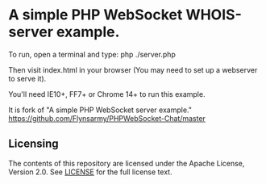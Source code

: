 # A simple PHP WebSocket WHOIS-server example.

To run, open a terminal and type:
php ./server.php

Then visit index.html in your browser (You may need to set up a webserver to serve it).

You'll need IE10+, FF7+ or Chrome 14+ to run this example.

It is fork of "A simple PHP WebSocket server example." https://github.com/Flynsarmy/PHPWebSocket-Chat/master

## Licensing
The contents of this repository are licensed under the Apache License, Version 2.0. See
[LICENSE](https://github.com/iliabox/whoisWebSocket/master/LICENSE) for the full
license text.
